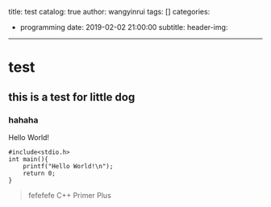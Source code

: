 title: test
catalog: true
author: wangyinrui
tags: []
categories:
  - programming
date: 2019-02-02 21:00:00
subtitle:
header-img:
---
# test

## this is a test for little dog

### hahaha

Hello World!

```
#include<stdio.h>
int main(){
	printf("Hello World!\n");
    return 0;
}
```

> fefefefe
> C++ Primer Plus